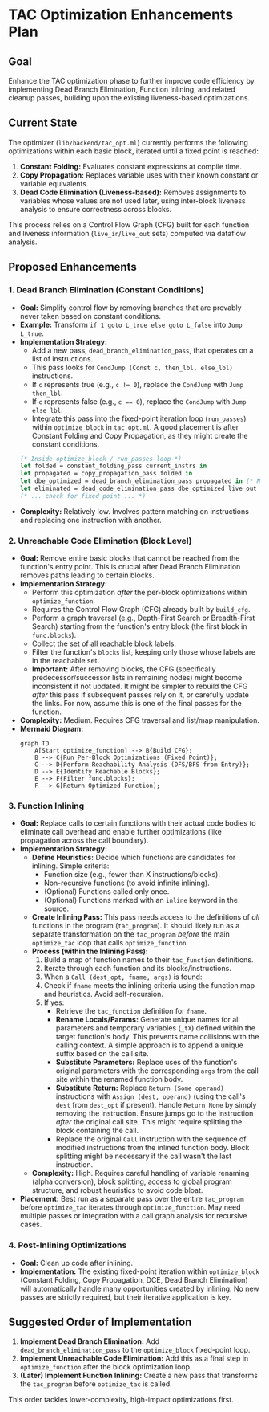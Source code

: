 # TAC Optimization Enhancements Plan

## Goal

Enhance the TAC optimization phase to further improve code efficiency by implementing Dead Branch Elimination, Function Inlining, and related cleanup passes, building upon the existing liveness-based optimizations.

## Current State

The optimizer (`lib/backend/tac_opt.ml`) currently performs the following optimizations within each basic block, iterated until a fixed point is reached:

1.  **Constant Folding:** Evaluates constant expressions at compile time.
2.  **Copy Propagation:** Replaces variable uses with their known constant or variable equivalents.
3.  **Dead Code Elimination (Liveness-based):** Removes assignments to variables whose values are not used later, using inter-block liveness analysis to ensure correctness across blocks.

This process relies on a Control Flow Graph (CFG) built for each function and liveness information (`live_in`/`live_out` sets) computed via dataflow analysis.

## Proposed Enhancements

### 1. Dead Branch Elimination (Constant Conditions)

*   **Goal:** Simplify control flow by removing branches that are provably never taken based on constant conditions.
*   **Example:** Transform `if 1 goto L_true else goto L_false` into `Jump L_true`.
*   **Implementation Strategy:**
    *   Add a new pass, `dead_branch_elimination_pass`, that operates on a list of instructions.
    *   This pass looks for `CondJump (Const c, then_lbl, else_lbl)` instructions.
    *   If `c` represents true (e.g., `c != 0`), replace the `CondJump` with `Jump then_lbl`.
    *   If `c` represents false (e.g., `c == 0`), replace the `CondJump` with `Jump else_lbl`.
    *   Integrate this pass into the fixed-point iteration loop (`run_passes`) within `optimize_block` in `tac_opt.ml`. A good placement is after Constant Folding and Copy Propagation, as they might create the constant conditions.
    ```ocaml
    (* Inside optimize_block / run_passes loop *)
    let folded = constant_folding_pass current_instrs in
    let propagated = copy_propagation_pass folded in
    let dbe_optimized = dead_branch_elimination_pass propagated in (* New Pass *)
    let eliminated = dead_code_elimination_pass dbe_optimized live_out in
    (* ... check for fixed point ... *)
    ```
*   **Complexity:** Relatively low. Involves pattern matching on instructions and replacing one instruction with another.

### 2. Unreachable Code Elimination (Block Level)

*   **Goal:** Remove entire basic blocks that cannot be reached from the function's entry point. This is crucial after Dead Branch Elimination removes paths leading to certain blocks.
*   **Implementation Strategy:**
    *   Perform this optimization *after* the per-block optimizations within `optimize_function`.
    *   Requires the Control Flow Graph (CFG) already built by `build_cfg`.
    *   Perform a graph traversal (e.g., Depth-First Search or Breadth-First Search) starting from the function's entry block (the first block in `func.blocks`).
    *   Collect the set of all reachable block labels.
    *   Filter the function's `blocks` list, keeping only those whose labels are in the reachable set.
    *   **Important:** After removing blocks, the CFG (specifically predecessor/successor lists in remaining nodes) might become inconsistent if not updated. It might be simpler to rebuild the CFG *after* this pass if subsequent passes rely on it, or carefully update the links. For now, assume this is one of the final passes for the function.
*   **Complexity:** Medium. Requires CFG traversal and list/map manipulation.
*   **Mermaid Diagram:**
    ```mermaid
    graph TD
        A[Start optimize_function] --> B{Build CFG};
        B --> C{Run Per-Block Optimizations (Fixed Point)};
        C --> D{Perform Reachability Analysis (DFS/BFS from Entry)};
        D --> E{Identify Reachable Blocks};
        E --> F{Filter func.blocks};
        F --> G[Return Optimized Function];
    ```

### 3. Function Inlining

*   **Goal:** Replace calls to certain functions with their actual code bodies to eliminate call overhead and enable further optimizations (like propagation across the call boundary).
*   **Implementation Strategy:**
    *   **Define Heuristics:** Decide which functions are candidates for inlining. Simple criteria:
        *   Function size (e.g., fewer than X instructions/blocks).
        *   Non-recursive functions (to avoid infinite inlining).
        *   (Optional) Functions called only once.
        *   (Optional) Functions marked with an `inline` keyword in the source.
    *   **Create Inlining Pass:** This pass needs access to the definitions of *all* functions in the program (`tac_program`). It should likely run as a separate transformation on the `tac_program` *before* the main `optimize_tac` loop that calls `optimize_function`.
    *   **Process (within the Inlining Pass):**
        1.  Build a map of function names to their `tac_function` definitions.
        2.  Iterate through each function and its blocks/instructions.
        3.  When a `Call (dest_opt, fname, args)` is found:
        4.  Check if `fname` meets the inlining criteria using the function map and heuristics. Avoid self-recursion.
        5.  If yes:
            *   Retrieve the `tac_function` definition for `fname`.
            *   **Rename Locals/Params:** Generate unique names for all parameters and temporary variables (`_tX`) defined within the target function's body. This prevents name collisions with the calling context. A simple approach is to append a unique suffix based on the call site.
            *   **Substitute Parameters:** Replace uses of the function's original parameters with the corresponding `args` from the call site within the renamed function body.
            *   **Substitute Return:** Replace `Return (Some operand)` instructions with `Assign (dest, operand)` (using the call's `dest` from `dest_opt` if present). Handle `Return None` by simply removing the instruction. Ensure jumps go to the instruction *after* the original call site. This might require splitting the block containing the call.
            *   Replace the original `Call` instruction with the sequence of modified instructions from the inlined function body. Block splitting might be necessary if the call wasn't the last instruction.
    *   **Complexity:** High. Requires careful handling of variable renaming (alpha conversion), block splitting, access to global program structure, and robust heuristics to avoid code bloat.
*   **Placement:** Best run as a separate pass over the entire `tac_program` before `optimize_tac` iterates through `optimize_function`. May need multiple passes or integration with a call graph analysis for recursive cases.

### 4. Post-Inlining Optimizations

*   **Goal:** Clean up code after inlining.
*   **Implementation:** The existing fixed-point iteration within `optimize_block` (Constant Folding, Copy Propagation, DCE, Dead Branch Elimination) will automatically handle many opportunities created by inlining. No new passes are strictly required, but their iterative application is key.

## Suggested Order of Implementation

1.  **Implement Dead Branch Elimination:** Add `dead_branch_elimination_pass` to the `optimize_block` fixed-point loop.
2.  **Implement Unreachable Code Elimination:** Add this as a final step in `optimize_function` after the block optimization loop.
3.  **(Later) Implement Function Inlining:** Create a new pass that transforms the `tac_program` before `optimize_tac` is called.

This order tackles lower-complexity, high-impact optimizations first.